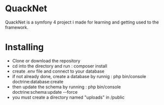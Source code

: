 # QuackNet

QuackNet is a symfony 4 project i made for learning and getting used to the framework.

# Installing

- Clone or download the repository
- cd into the directory and run : composer install
- create .env file and connect to your database
- if not already done, create a database by runnig : php bin/console doctrine:database:create
- then update the schema by running : php bin/console doctrine:schema:update --force
- you must create a directory named "uploads" in /public
